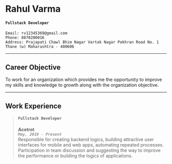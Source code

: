 # Rahul Varma

<!---
<img src="https://ragasave.github.io/RCButton/img/rahul-varma.jpg" width="120" alt="Rahul Varma">
-->
#### `Fullstack Developer`
```
Email: rv12345369@gmail.com
Phone: 8070200016
Address: Prajapati Chawl Bhim Nagar Vartak Nagar Pokhran Road No. 1 Thane (w) Maharashtra - 400606
```
----
## Career Objective

To work for an organization which provides me the opportunity to improve my skills and knowledge to growth along with the
organization objective.

---
## Work Experience
> #### `Fullstack Developer`
> **Acetrot**<br>
> *`May, 2019 - Present`* <br>
> Responsible for creating backend logics, building attractive user interfaces for mobile and web apps, automating repeated processes.
> Participation in team discussion and suggesting the way to improve the performance or building the logics of applications.


    
